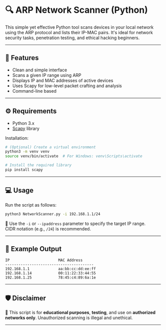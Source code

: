 # 🔍 ARP Network Scanner (Python)

This simple yet effective Python tool scans devices in your local network using the ARP protocol and lists their IP-MAC pairs. It's ideal for network security tasks, penetration testing, and ethical hacking beginners.

---

## 🚀 Features

- Clean and simple interface  
- Scans a given IP range using ARP  
- Displays IP and MAC addresses of active devices  
- Uses Scapy for low-level packet crafting and analysis  
- Command-line based

---

## ⚙️ Requirements

- Python 3.x  
- [Scapy](https://scapy.net/) library

Installation:
```bash
# (Optional) Create a virtual environment
python3 -m venv venv
source venv/bin/activate  # For Windows: venv\Scripts\activate

# Install the required library
pip install scapy
```

---

## 💻 Usage

Run the script as follows:

```bash
python3 NetworkScanner.py -i 192.168.1.1/24
```

🔹 Use the `-i` or `--ipaddress` parameter to specify the target IP range.  
CIDR notation (e.g., `/24`) is recommended.

---

## 📌 Example Output

```
IP                      MAC Address
----------------------------------------
192.168.1.1             aa:bb:cc:dd:ee:ff
192.168.1.14            00:11:22:33:44:55
192.168.1.25            78:45:c4:89:6a:1e
```

---

## 🛡️ Disclaimer

🔐 This script is for **educational purposes**, **testing**, and use on **authorized networks only**. Unauthorized scanning is illegal and unethical.

---
